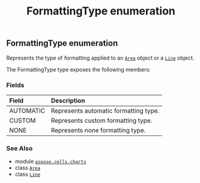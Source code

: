 ﻿---
title: FormattingType enumeration
second_title: Aspose.Cells for Python via .NET API References
description: 
type: docs
weight: 530
url: /aspose.cells.charts/formattingtype/
is_root: false
---

## FormattingType enumeration

Represents the type of formatting applied to an [`Area`](/cells/python-net/aspose.cells.drawing/area) object or a [`Line`](/cells/python-net/aspose.cells.drawing/line) object.



The FormattingType type exposes the following members:

### Fields
| Field | Description |
| :- | :- |
| AUTOMATIC | Represents automatic formatting type. |
| CUSTOM | Represents custom formatting type. |
| NONE | Represents none formatting type. |



### See Also
* module [`aspose.cells.charts`](..)
* class [`Area`](/cells/python-net/aspose.cells.drawing/area)
* class [`Line`](/cells/python-net/aspose.cells.drawing/line)
